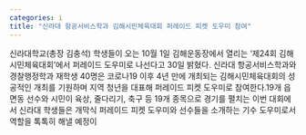 ```yaml
---
categories: i
title: "신라대 항공서비스학과 김해시민체육대회 퍼레이드 피켓 도우미 참여"
---
```

신라대학교(총장 김충석) 학생들이 오는 10월 1일 김해운동장에서 열리는 ‘제24회 김해시민체육대회’에서 퍼레이드 도우미로 나선다고 30일 밝혔다. 신라대 항공서비스학과와 경찰행정학과 재학생 40명은 코로나19 이후 4년 만에 개최되는 김해시민체육대회의 성공적인 개최를 기원하며 지역 청년을 대표해 퍼레이드 피켓 도우미로 참여한다.19개 읍면동 선수와 시민이 육상, 줄다리기, 축구 등 19개 종목으로 경기를 펼치는 이번 대회에서 신라대 학생들은 개막식 퍼레이드 피켓 도우미와 선수들을 소개하는 기수 도우미로서 역할을 톡톡히 해낼 예정이